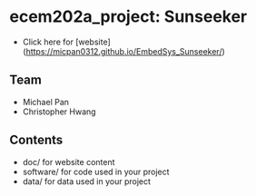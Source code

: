 # ecem202a_project: Sunseeker
* Click here for [website] (https://micpan0312.github.io/EmbedSys_Sunseeker/)
## Team
* Michael Pan
* Christopher Hwang

## Contents
* doc/ for website content
* software/ for code used in your project
* data/ for data used in your project
